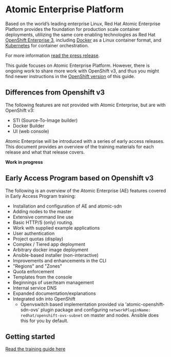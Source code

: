 # Atomic Enterprise Platform
Based on the world’s leading enterprise Linux, Red Hat Atomic Enterprise Platform provides the foundation for production scale container deployments, utilizing the same core enabling technologies as Red Hat [OpenShift Enterprise 3](https://www.openshift.com/products/origin), including [Docker](https://www.docker.com/) as a Linux container format, and [Kubernetes](http://kubernetes.io/) for container orchestration. 

For more information [read the press release](http://www.redhat.com/en/about/press-releases/red-hat-unveils-red-hat-atomic-enterprise-platform-production-deployment-secure-certified-linux-containers-scale).

This guide focuses on Atomic Enterprise Platform.  However, there is
ongoing work to share more work with OpenShift v3, and thus you might
find newer instructions in the [OpenShift
version](https://github.com/openshift/training) of this guide.

## Differences from Openshift v3
The following features are not provided with Atomic Enterprise, but are with OpenShift v3:
- STI (Source-To-Image builder)
- Docker Builder
- UI (web console)

Atomic Enterprise will be introduced with a series of early access releases.
This document provides an overview of the training materials for each release
and what that release covers.

**Work in progress**

## Early Access Program based on Openshift v3
The following is an overview of the Atomic Enterprise (AE) features covered in
Early Access Program training:
- Installation and configuration of AE and atomic-sdn
- Adding nodes to the master
- Extensive command line use
- Basic HTTP/S (only) routing. 
- Work with supplied example applications
- User authentication
- Project quotas (display)
- Complex / Tiered app deployment
- Arbitrary docker image deployment
- Ansible-based installer (non-interactive)
- Improvements and enhancements in the CLI
- "Regions" and "Zones"
- Quota enforcement
- Templates from the console
- Beginnings of user/team management
- Internal service DNS
- Expanded documentation/explanations
- Integrated sdn into OpenShift
  - Openvswitch based implementation provided via 'atomic-openshift-sdn-ovs' plugin
    package and configuring `networkPluginName: redhat/openshift-ovs-subnet` on
    master and nodes. Ansible does this for you by default.

## Getting started

[Read the training guide here](eap-latest-setup.md)
